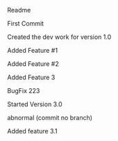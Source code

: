 Readme

First Commit

Created the dev work for version 1.0

Added Feature #1

Added Feature #2

Added Feature 3

BugFix 223

Started Version 3.0 

abnormal (commit no branch)

Added feature 3.1 

